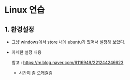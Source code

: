 # Linux 연습

## 1. 환경설정

- 그냥 windows에서 store 내에 ubuntu가 있어서 설정해 보았다.

- 자세한 설정 내용

  참고 : https://m.blog.naver.com/6116949/221244246623

  - 시간이 좀 오래걸림



